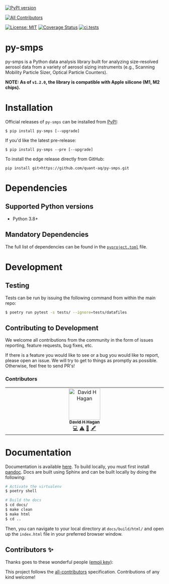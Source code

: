[![PyPI version](https://badge.fury.io/py/py-smps.svg)](https://badge.fury.io/py/py-smps)
<!-- ALL-CONTRIBUTORS-BADGE:START - Do not remove or modify this section -->
[![All Contributors](https://img.shields.io/badge/all_contributors-1-orange.svg?style=flat-square)](#contributors-)
<!-- ALL-CONTRIBUTORS-BADGE:END -->
[![License: MIT](https://img.shields.io/badge/License-MIT-yellow.svg)](https://opensource.org/licenses/MIT)
[![Coverage Status](https://coveralls.io/repos/github/dhhagan/py-smps/badge.svg?branch=master)](https://coveralls.io/github/dhhagan/py-smps?branch=master)
[![ci.tests](https://github.com/quant-aq/py-smps/actions/workflows/test-and-report.yml/badge.svg)](https://github.com/quant-aq/py-smps/actions/workflows/test-and-report.yml)


# py-smps

py-smps is a Python data analysis library built for analyzing size-resolved aerosol data from a variety of aerosol sizing instruments (e.g., Scanning Mobility Particle Sizer, Optical Particle Counters).


**NOTE: As of `v1.2.0`, the library is compatible with Apple silicone (M1, M2 chips).**

# Installation

Official releases of `py-smps` can be installed from [PyPI](https://pypi.org/project/py-smps/):

    $ pip install py-smps [--upgrade]

If you'd like the latest pre-release:

    $ pip install py-smps --pre [--upgrade]

To install the edge release directly from GitHub:

    pip install git+https://github.com/quant-aq/py-smps.git

# Dependencies

## Supported Python versions
- Python 3.8+

## Mandatory Dependencies

The full list of dependencies can be found in the [`pyproject.toml`](pyproject.toml) file.

# Development

## Testing

Tests can be run by issuing the following command from within the main repo:

```sh
$ poetry run pytest -s tests/ --ignore=tests/datafiles
```

## Contributing to Development

We welcome all contributions from the community in the form of issues reporting, feature requests, bug fixes, etc.

If there is a feature you would like to see or a bug you would like to report, please open an issue. We will try to get to things as promptly as possible. Otherwise, feel free to send PR's!

### Contributors

<!-- ALL-CONTRIBUTORS-LIST:START - Do not remove or modify this section -->
<!-- prettier-ignore-start -->
<!-- markdownlint-disable -->
<table>
  <tbody>
    <tr>
      <td align="center" valign="top" width="14.28%"><a href="https://www.davidhagan.me"><img src="https://avatars.githubusercontent.com/u/4370504?v=4?s=100" width="100px;" alt="David H Hagan"/><br /><sub><b>David H Hagan</b></sub></a><br /><a href="https://github.com/quant-aq/py-smps/commits?author=dhhagan" title="Code">💻</a> <a href="https://github.com/quant-aq/py-smps/commits?author=dhhagan" title="Tests">⚠️</a> <a href="https://github.com/quant-aq/py-smps/commits?author=dhhagan" title="Documentation">📖</a> <a href="#content-dhhagan" title="Content">🖋</a></td>
    </tr>
  </tbody>
</table>

<!-- markdownlint-restore -->
<!-- prettier-ignore-end -->

<!-- ALL-CONTRIBUTORS-LIST:END -->


# Documentation

Documentation is available [here](https://quant-aq.github.io/py-smps/). To build locally, you must first install [pandoc](https://pandoc.org/). Docs are built using Sphinx and can be built locally by doing the following:

```sh
# Activate the virtualenv
$ poetry shell

# Build the docs
$ cd docs/
$ make clean
$ make html
$ cd ..
```

Then, you can navigate to your local directory at `docs/build/html/` and open up the `index.html` file in your preferred browser window.

## Contributors ✨

Thanks goes to these wonderful people ([emoji key](https://allcontributors.org/docs/en/emoji-key)):

<!-- ALL-CONTRIBUTORS-LIST:START - Do not remove or modify this section -->
<!-- prettier-ignore-start -->
<!-- markdownlint-disable -->
<!-- markdownlint-restore -->
<!-- prettier-ignore-end -->
<!-- ALL-CONTRIBUTORS-LIST:END -->

This project follows the [all-contributors](https://github.com/all-contributors/all-contributors) specification. Contributions of any kind welcome!